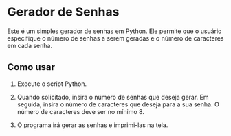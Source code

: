 # Gerador de Senhas

Este é um simples gerador de senhas em Python. Ele permite que o usuário especifique o número de senhas a serem geradas e o número de caracteres em cada senha.

## Como usar

1. Execute o script Python.

2. Quando solicitado, insira o número de senhas que deseja gerar.
Em seguida, insira o número de caracteres que deseja para a sua senha. O número de caracteres deve ser no mínimo 8.

3. O programa irá gerar as senhas e imprimi-las na tela.